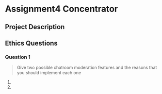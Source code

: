 # Assignment4 Concentrator

## Project Description

## Ethics Questions

### Question 1

> Give two possible chatroom moderation features and the reasons that you should implement each one


1) 

2) 

